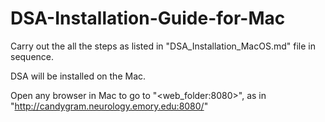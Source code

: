 # DSA-Installation-Guide-for-Mac

Carry out the all the steps as listed in "DSA_Installation_MacOS.md" file in sequence.

DSA will be installed on the Mac.  

Open any browser in Mac to go to "<web_folder:8080>", as in "http://candygram.neurology.emory.edu:8080/"
